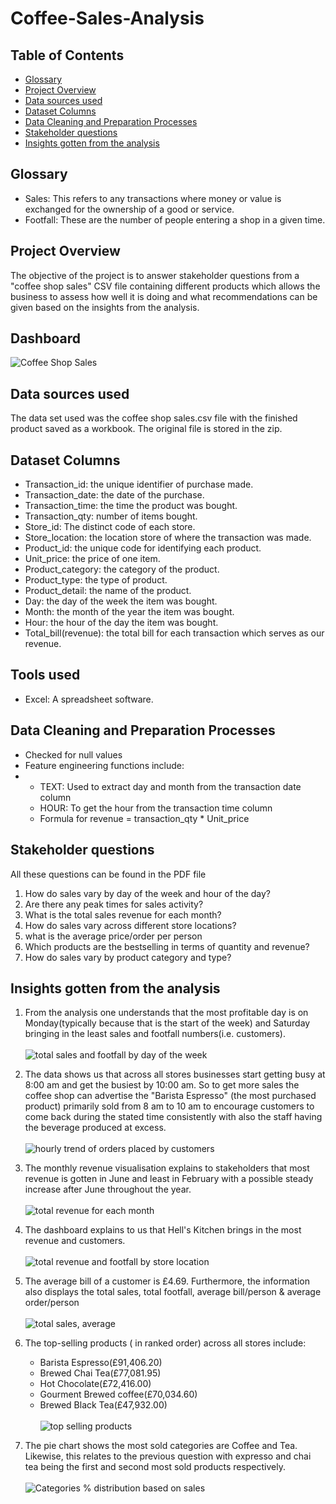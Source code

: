 # Coffee-Sales-Analysis
## Table of Contents
- [Glossary](#glossary)
- [Project Overview](#project-overview)
- [Data sources used](#data-sources-used)
- [Dataset Columns](#dataset-columns)
- [Data Cleaning and Preparation Processes](#data-cleaning-and-preparation-processes)
- [Stakeholder questions](#stakeholder-questions)
- [Insights gotten from the analysis](#insights-gotten-from-the-analysis)

## Glossary
- Sales: This refers to any transactions where money or value is exchanged for the ownership of a good or service.
- Footfall: These are the number of people entering a shop in a given time.
## Project Overview
The objective of the project is to answer stakeholder questions from a "coffee shop sales" CSV file containing different products which allows the business to assess how well it is doing and what recommendations can be given based on the insights from the analysis.
## Dashboard
![Coffee Shop Sales](https://github.com/Tyroneekhator/Coffee-Sales-Analysis/assets/72547969/f349faf4-93a6-48dd-920e-513f40fae9a7)



## Data sources used
The data set used was the coffee shop sales.csv file with the finished product saved as a workbook.
The original file is stored in the zip.
## Dataset Columns
- Transaction_id: the unique identifier of purchase made.
- Transaction_date: the date of the purchase.
- Transaction_time: the time the product was bought.
- Transaction_qty: number of items bought.
- Store_id: The distinct code of each store.
- Store_location: the location store of where the transaction was made.
- Product_id: the unique code for identifying each product.
- Unit_price: the price of one item.
- Product_category: the category of the product.
- Product_type: the type of product.
- Product_detail: the name of the product.
- Day: the day of the week the item was bought.
- Month: the month of the year the item was bought.
- Hour: the hour of the day the item was bought.
- Total_bill(revenue): the total bill for each transaction which serves as our revenue.
## Tools used
- Excel: A spreadsheet software.
## Data Cleaning and Preparation Processes
- Checked for null values
- Feature engineering  functions include:
- - TEXT: Used to extract day and month from the transaction date column
  - HOUR: To get the hour from the transaction time column
  - Formula for revenue = transaction_qty * Unit_price

## Stakeholder questions
All these questions can be found in the PDF file
1. How do sales vary by day of the
week and hour of the day?
2. Are there any peak times for sales
activity?
3. What is the total sales revenue for
each month?
4. How do sales vary across different
store locations?
5. what is the average price/order
per person
6. Which products are the bestselling in terms of quantity and
revenue?
7. How do sales vary by product
category and type?

## Insights gotten from the analysis
1. From the analysis one understands that the  most profitable day is on Monday(typically because that is the start of the week) and Saturday bringing in the least sales and footfall numbers(i.e. customers).<br /><br />![total sales and footfall by day of the week](https://github.com/Tyroneekhator/Coffee-Sales-Analysis/assets/72547969/069cea9f-38a7-49ad-8e7b-241780b529ec)

2. The data shows us that across all stores businesses start getting busy at 8:00 am and get the busiest by 10:00 am. So to get more sales the coffee shop can advertise the "Barista Espresso" (the most purchased product) primarily sold from 8 am to 10 am to encourage customers to  come back during the stated time consistently with also the staff having the beverage produced at excess.<br /><br />![hourly trend of orders placed by customers](https://github.com/Tyroneekhator/Coffee-Sales-Analysis/assets/72547969/eb861faa-c015-4e9b-829c-3325c15cc229)

3. The monthly revenue visualisation explains to stakeholders that most revenue is gotten in June and least in February with a possible steady increase after June throughout the year.<br /><br />![total revenue for each month](https://github.com/Tyroneekhator/Coffee-Sales-Analysis/assets/72547969/b2ec4b9e-2c6c-4e45-925c-6f7966e35929)

4. The dashboard explains to us that Hell's Kitchen brings in the most revenue and customers.<br /><br /> ![total revenue and footfall by store location](https://github.com/Tyroneekhator/Coffee-Sales-Analysis/assets/72547969/c8f432a9-a95b-444d-a4fd-0ba998819089)


5. The average bill of a customer is £4.69. Furthermore, the information also displays the total sales, total footfall, average bill/person & average order/person <br /><br /> ![total sales, average](https://github.com/Tyroneekhator/Coffee-Sales-Analysis/assets/72547969/605ae5dc-8a2d-4506-ad65-1b12603071c5)

6. The top-selling products ( in ranked order) across all stores include:
   - Barista Espresso(£91,406.20)
   - Brewed Chai Tea(£77,081.95)
   - Hot Chocolate(£72,416.00)
   - Gourment Brewed coffee(£70,034.60)
   - Brewed Black Tea(£47,932.00)
   <br /><br /> ![top selling products](https://github.com/Tyroneekhator/Coffee-Sales-Analysis/assets/72547969/e12a56fc-bc53-46d9-ac95-3057ef938d65)
8. The pie chart shows the most sold categories are Coffee and Tea. Likewise, this relates to the previous question with expresso and chai tea being the first and second most sold products respectively.<br /><br />![Categories % distribution based on sales](https://github.com/Tyroneekhator/Coffee-Sales-Analysis/assets/72547969/9a5a28cf-d426-4254-b002-01eeabfa977d)


  







